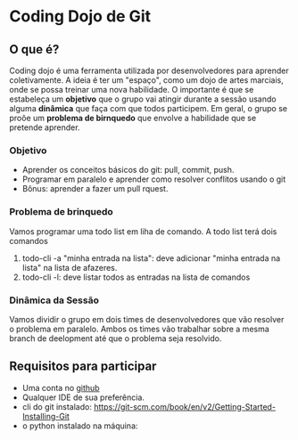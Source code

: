 Coding Dojo de Git
===

## O que é?

Coding dojo é uma ferramenta utilizada por desenvolvedores para aprender coletivamente. A ideia é ter um "espaço", como um dojo de artes marciais, onde se possa treinar uma nova habilidade. O importante é que se estabeleça um **objetivo** que o grupo vai atingir durante a sessão usando alguma **dinâmica** que faça com que todos participem. Em geral, o grupo se proôe um **problema de birnquedo** que envolve a habilidade que se pretende aprender. 

### Objetivo

* Aprender os conceitos básicos do git: pull, commit, push. 
* Programar em paralelo e aprender como resolver conflitos usando o git
* Bônus: aprender a fazer um pull rquest.

### Problema de brinquedo

Vamos programar uma todo list em liha de comando. A todo list terá dois comandos

1. todo-cli -a "minha entrada na lista": deve adicionar "minha entrada na lista" na lista de afazeres.
2. todo-cli -l: deve listar todos as entradas na lista de comandos

### Dinâmica da Sessão 

Vamos dividir o grupo em dois times de desenvolvedores que vão resolver o problema em paralelo. Ambos os times vão trabalhar sobre a mesma branch de deelopment até que o problema seja resolvido. 

## Requisitos para participar

* Uma conta no [github](https://github.com)
* Qualquer IDE de sua preferência.
* cli do git instalado: https://git-scm.com/book/en/v2/Getting-Started-Installing-Git
* o python instalado na máquina: 